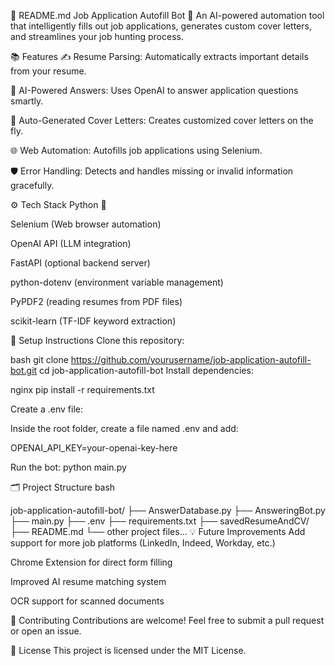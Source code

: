 📄 README.md Job Application Autofill Bot 🚀 An AI-powered automation tool that intelligently fills out job applications, generates custom cover letters, and streamlines your job hunting process.

📚 Features ✍️ Resume Parsing: Automatically extracts important details from your resume.

🧠 AI-Powered Answers: Uses OpenAI to answer application questions smartly.

📝 Auto-Generated Cover Letters: Creates customized cover letters on the fly.

🌐 Web Automation: Autofills job applications using Selenium.

🛡️ Error Handling: Detects and handles missing or invalid information gracefully.

⚙️ Tech Stack Python 🐍

Selenium (Web browser automation)

OpenAI API (LLM integration)

FastAPI (optional backend server)

python-dotenv (environment variable management)

PyPDF2 (reading resumes from PDF files)

scikit-learn (TF-IDF keyword extraction)

🚀 Setup Instructions Clone this repository:

bash git clone https://github.com/yourusername/job-application-autofill-bot.git cd job-application-autofill-bot Install dependencies:

nginx pip install -r requirements.txt

Create a .env file:

Inside the root folder, create a file named .env and add:

OPENAI_API_KEY=your-openai-key-here

Run the bot: python main.py

🗂️ Project Structure bash

job-application-autofill-bot/ ├── AnswerDatabase.py ├── AnsweringBot.py ├── main.py ├── .env ├── requirements.txt ├── savedResumeAndCV/ ├── README.md └── other project files... 💡 Future Improvements Add support for more job platforms (LinkedIn, Indeed, Workday, etc.)

Chrome Extension for direct form filling

Improved AI resume matching system

OCR support for scanned documents

🤝 Contributing Contributions are welcome! Feel free to submit a pull request or open an issue.

📄 License This project is licensed under the MIT License.
